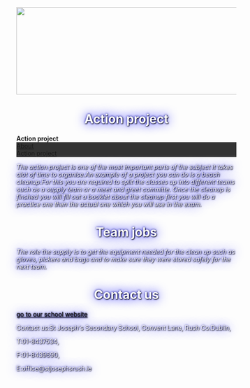<html>
<head>
<style>
h1,p {
    color: white;
    text-shadow: 1px 1px 2px black, 0 0 25px blue, 0 0 5px darkblue;
}
</style>
</head>
<head>
<style> 
    p.italic {
    font-style: italic;
}
</style>
</head>

<head>
<style>
ul {
    list-style-type: none;
    margin: 0;
    padding: 0;
    overflow: hidden;
    background-color: #333;
}

li {
    float: left;

}

li a {
    display: block;
    color: white;
    text-align: center;
    padding: 14px 16px;
    text-decoration: none;
}

li a:hover {
    background-color: #111;
}

</style>
</head>

<html>
<body>

<img src="http://www.stjosephsrush.ie/wp-content/uploads/2018/03/schoolbanner3.png"  width="800" height="200">

<h1 style="text-align:center;">Action project</h1>
   <strong>Action project</strong>
   
 <ul>
   <li><a class="active" href="https://stjrush.github.io/cspe.github.io/">About</a></li>
   <li><a href="https://lukedoyle03.github.io/cspe.github.io/">Action project</a></li>
 </ul> 
  
<p class="italic">The action project is one of the most important parts of the subject it takes alot of time to organise.An example of a project you can do is a beach cleanup.For this you are required to split the classes up into different teams such as a supply team or a meet and greet committe. Once the cleanup is finshed you will fill out a booklet about the cleanup first you will do a practice one then the actual one which you will use in the exam.</p>
   
<h1 style="text-align:center;">Team jobs</h1>
<p class="italic">The role the supply is to get the equipment needed for the clean up such as gloves, pickers and bags and to make sure they were stored safely for the next team.
    
<h1 style="text-align:center;">Contact us</h1>
    
<head>
<body>

<p><a href="http://www.stjosephsrush.ie">
go to our school website
</a>

  <p>Contact us:St Joseph's Secondary School, Convent Lane, Rush Co.Dublin, 
  <p>T:01-8437534,
  <p>F:01-8439690, 
  <p>E:office@stjosephsrush.ie
